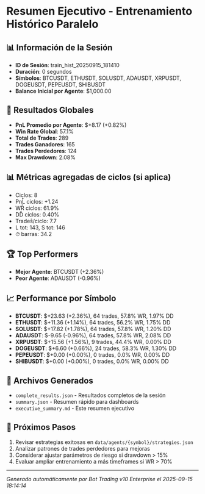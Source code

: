 # Resumen Ejecutivo - Entrenamiento Histórico Paralelo

## 📊 Información de la Sesión
- **ID de Sesión**: train_hist_20250915_181410
- **Duración**: 0 segundos
- **Símbolos**: BTCUSDT, ETHUSDT, SOLUSDT, ADAUSDT, XRPUSDT, DOGEUSDT, PEPEUSDT, SHIBUSDT
- **Balance Inicial por Agente**: $1,000.00

## 🎯 Resultados Globales
- **PnL Promedio por Agente**: $+8.17 (+0.82%)
- **Win Rate Global**: 57.1%
- **Total de Trades**: 289
- **Trades Ganadores**: 165
- **Trades Perdedores**: 124
- **Max Drawdown**: 2.08%

## 📊 Métricas agregadas de ciclos (si aplica)
- Ciclos: 8
- PnL̄ ciclos: +1.24
- WR̄ ciclos: 61.9%
- DD̄ ciclos: 0.40%
- Trades̄/ciclo: 7.7
- L tot: 143, S tot: 146
- ⏱̄ barras: 34.2


## 🏆 Top Performers
- **Mejor Agente**: BTCUSDT (+2.36%)
- **Peor Agente**: ADAUSDT (-0.96%)

## 📈 Performance por Símbolo
- **BTCUSDT**: $+23.63 (+2.36%), 64 trades, 57.8% WR, 1.97% DD
- **ETHUSDT**: $+11.36 (+1.14%), 64 trades, 56.2% WR, 1.75% DD
- **SOLUSDT**: $+17.82 (+1.78%), 64 trades, 57.8% WR, 1.20% DD
- **ADAUSDT**: $-9.65 (-0.96%), 64 trades, 57.8% WR, 2.08% DD
- **XRPUSDT**: $+15.56 (+1.56%), 9 trades, 44.4% WR, 0.00% DD
- **DOGEUSDT**: $+6.60 (+0.66%), 24 trades, 58.3% WR, 1.30% DD
- **PEPEUSDT**: $+0.00 (+0.00%), 0 trades, 0.0% WR, 0.00% DD
- **SHIBUSDT**: $+0.00 (+0.00%), 0 trades, 0.0% WR, 0.00% DD

## 📁 Archivos Generados
- `complete_results.json` - Resultados completos de la sesión
- `summary.json` - Resumen rápido para dashboards
- `executive_summary.md` - Este resumen ejecutivo

## 🎯 Próximos Pasos
1. Revisar estrategias exitosas en `data/agents/{symbol}/strategies.json`
2. Analizar patrones de trades perdedores para mejoras
3. Considerar ajustar parámetros de riesgo si drawdown > 15%
4. Evaluar ampliar entrenamiento a más timeframes si WR > 70%

---
*Generado automáticamente por Bot Trading v10 Enterprise el 2025-09-15 18:14:14*
